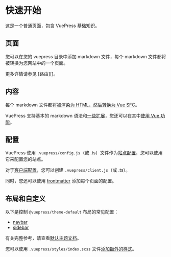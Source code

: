 # 快速开始

这是一个普通页面，包含 VuePress 基础知识。

## 页面

您可以在您的 vuepress 目录中添加 markdown 文件，每个 markdown 文件都将被转换为您网站中的一个页面。

更多详情请参见 [路由][]。

## 内容

每个 markdown 文件都[将被渲染为 HTML，然后转换为 Vue SFC][content]。

VuePress 支持基本的 markdown 语法和[一些扩展][synatex-extensions]，您还可以在其中[使用 Vue 功能][vue-feature]。

## 配置

VuePress 使用 `.vuepress/config.js`（或 .ts）文件作为[站点配置][config]，您可以使用它来配置您的站点。

对于[客户端配置][client-config]，您可以创建 `.vuepress/client.js`（或 .ts）。

同时，您还可以使用 [frontmatter][] 添加每个页面的配置。

## 布局和自定义

以下是控制 `@vuepress/theme-default` 布局的常见配置：

- [navbar][]
- [sidebar][]

有关完整参考，请查看[默认主题文档][default-theme]。

您可以使用 `.vuepress/styles/index.scss` 文件[添加额外的样式][style]。

[routing]: https://vuejs.press/guide/page.html#routing
[content]: https://vuejs.press/guide/page.html#content
[synatex-extensions]: https://vuejs.press/guide/markdown.html#syntax-extensions
[vue-feature]: https://vuejs.press/guide/markdown.html#using-vue-in-markdown
[config]: https://vuejs.press/guide/configuration.html#client-config-file
[client-config]: https://vuejs.press/guide/configuration.html#client-config-file
[frontmatter]: https://vuejs.press/guide/page.html#frontmatter
[navbar]: https://vuejs.press/reference/default-theme/config.html#navbar
[sidebar]: https://vuejs.press/reference/default-theme/config.html#sidebar
[default-theme]: https://vuejs.press/reference/default-theme/
[style]: https://vuejs.press/reference/default-theme/styles.html#style-file
